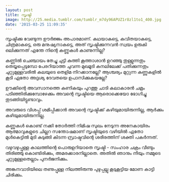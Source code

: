 ```yaml
---
layout: post
title: സൃഷ്ടി
image: http://25.media.tumblr.com/tumblr_m7dy96APUZ1r8zl1to1_400.jpg
date: '2015-03-25 11:09:35'
---
```


സൃഷ്ടിക്കു വേണ്ടുന്ന ഊർജ്ജം അപാരമാണ്. കഥയാകട്ടെ, കവിതയാകട്ടെ, ചിത്രമാകട്ടെ, ഒരു മനുഷ്യനാകട്ടെ, അത് സൃഷ്ടിക്കുന്നവൻ സ്വയം ഉരുകി ഒലിക്കുന്നത് എന്തേ നിന്റെ കണ്ണുകൾ കാണുന്നില്ല?

കണ്ണിൽ ചെഞ്ചായം തേച്ചു ചുട്ടി കുത്തി കൂത്താശാൻ ഉറഞ്ഞു തുള്ളുന്നതും തെയ്യപ്പെടുമ്പോ പേരറിയാത്ത ചുവന്ന മുഖമൂടി കനലിലേക്ക് പതിക്കുന്നതും ചുറ്റുമുള്ളവരിൽ കലയുടെ തെളിമ നിറക്കാനല്ലേ? ആശ്ചര്യം മുറ്റുന്ന കണ്ണുകളിൽ കൂടി ഏതോ അദൃശ്യ ദേവതയെ ഉപാസിക്കുകയല്ലേ?

ഊക്കിന്റെ അവസാനത്തെ കണികയും പുറത്തു ചാടി കലാകാരൻ ചമ്രം പടിഞ്ഞിരിക്കുമ്പോഴേക്കും അവന്റെ സൃഷ്ടിയെ ആരൊക്കെയോ ഭോഗിച്ചു തുടങ്ങിയിട്ടുണ്ടാവും.

അവരുടെ വിശപ്പ്‌ ശമിപ്പിക്കാൻ അവന്റെ സൃഷ്ടിക്ക് കഴിയുമായിരുന്നില്ല, ആർക്കും കഴിയുമായിരുന്നില്ല. 

കണ്ണുകൾ കൊണ്ട് നക്കി തോർത്തി നിമിഷ സുഖം നേടുന്ന അനേകായിരം ആത്മാവുകളുടെ ചില്ലറ സന്തോഷമാണ് സൃഷ്ടിയുടെ വഴിയിൽ ഏതോ മുൾകെട്ടിൽ മുടി കുടുങ്ങി കിടന്ന സ്രാഷ്ടവിന്റെ ശരീരത്തിന് ശക്തി പകർന്നത്.

വഴുവഴുപ്പുള്ള കാലത്തിന്റെ പൊരുളറിയാതെ സൃഷ്ടി - സംഹാര ചക്രം വീണ്ടും തിരിഞ്ഞു കൊണ്ടിരിക്കും, അമരക്കാരനില്ലാതെ. അതിൽ ഞാനും നീയും നമ്മുടെ ചുറ്റുമുള്ളതെല്ലാം പുനർജനിക്കും.

അങ്കനവാടിയിലെ തണുപ്പുള്ള നിലത്തിരുന്നു പുഴുപ്പല്ലു കൂടുകൂട്ടിയ മോണ കാട്ടി ചിരിക്കും.




